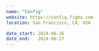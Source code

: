 ```yaml
---
name: "Config"
website: https://config.figma.com
location: San Francisco, CA, USA

date_start: 2024-06-26
date_end:   2024-06-27
---
```

